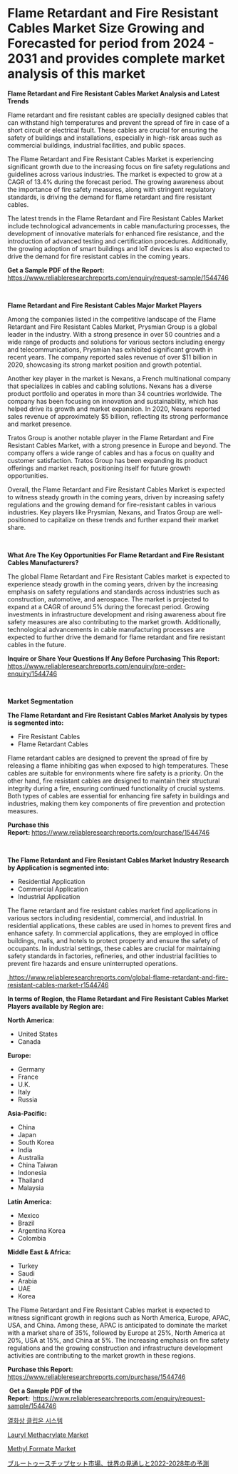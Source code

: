 <p><h1>Flame Retardant and Fire Resistant Cables Market Size Growing and Forecasted for period from 2024 - 2031 and provides complete market analysis of this market</h1></p><p><strong>Flame Retardant and Fire Resistant Cables Market Analysis and Latest Trends</strong></p>
<p><p>Flame retardant and fire resistant cables are specially designed cables that can withstand high temperatures and prevent the spread of fire in case of a short circuit or electrical fault. These cables are crucial for ensuring the safety of buildings and installations, especially in high-risk areas such as commercial buildings, industrial facilities, and public spaces.</p><p>The Flame Retardant and Fire Resistant Cables Market is experiencing significant growth due to the increasing focus on fire safety regulations and guidelines across various industries. The market is expected to grow at a CAGR of 13.4% during the forecast period. The growing awareness about the importance of fire safety measures, along with stringent regulatory standards, is driving the demand for flame retardant and fire resistant cables.</p><p>The latest trends in the Flame Retardant and Fire Resistant Cables Market include technological advancements in cable manufacturing processes, the development of innovative materials for enhanced fire resistance, and the introduction of advanced testing and certification procedures. Additionally, the growing adoption of smart buildings and IoT devices is also expected to drive the demand for fire resistant cables in the coming years.</p></p>
<p><strong>Get a Sample PDF of the Report:&nbsp;</strong> <a href="https://www.reliableresearchreports.com/enquiry/request-sample/1544746">https://www.reliableresearchreports.com/enquiry/request-sample/1544746</a></p>
<p>&nbsp;</p>
<p><strong>Flame Retardant and Fire Resistant Cables Major Market Players</strong></p>
<p><p>Among the companies listed in the competitive landscape of the Flame Retardant and Fire Resistant Cables Market, Prysmian Group is a global leader in the industry. With a strong presence in over 50 countries and a wide range of products and solutions for various sectors including energy and telecommunications, Prysmian has exhibited significant growth in recent years. The company reported sales revenue of over $11 billion in 2020, showcasing its strong market position and growth potential.</p><p>Another key player in the market is Nexans, a French multinational company that specializes in cables and cabling solutions. Nexans has a diverse product portfolio and operates in more than 34 countries worldwide. The company has been focusing on innovation and sustainability, which has helped drive its growth and market expansion. In 2020, Nexans reported sales revenue of approximately $5 billion, reflecting its strong performance and market presence.</p><p>Tratos Group is another notable player in the Flame Retardant and Fire Resistant Cables Market, with a strong presence in Europe and beyond. The company offers a wide range of cables and has a focus on quality and customer satisfaction. Tratos Group has been expanding its product offerings and market reach, positioning itself for future growth opportunities.</p><p>Overall, the Flame Retardant and Fire Resistant Cables Market is expected to witness steady growth in the coming years, driven by increasing safety regulations and the growing demand for fire-resistant cables in various industries. Key players like Prysmian, Nexans, and Tratos Group are well-positioned to capitalize on these trends and further expand their market share.</p></p>
<p>&nbsp;</p>
<p><strong>What Are The Key Opportunities For Flame Retardant and Fire Resistant Cables Manufacturers?</strong></p>
<p><p>The global Flame Retardant and Fire Resistant Cables market is expected to experience steady growth in the coming years, driven by the increasing emphasis on safety regulations and standards across industries such as construction, automotive, and aerospace. The market is projected to expand at a CAGR of around 5% during the forecast period. Growing investments in infrastructure development and rising awareness about fire safety measures are also contributing to the market growth. Additionally, technological advancements in cable manufacturing processes are expected to further drive the demand for flame retardant and fire resistant cables in the future.</p></p>
<p><strong>Inquire or Share Your Questions If Any Before Purchasing This Report:</strong> <a href="https://www.reliableresearchreports.com/enquiry/pre-order-enquiry/1544746">https://www.reliableresearchreports.com/enquiry/pre-order-enquiry/1544746</a></p>
<p>&nbsp;</p>
<p><strong>Market Segmentation</strong></p>
<p><strong>The Flame Retardant and Fire Resistant Cables Market Analysis by types is segmented into:</strong></p>
<p><ul><li>Fire Resistant Cables</li><li>Flame Retardant Cables</li></ul></p>
<p><p>Flame retardant cables are designed to prevent the spread of fire by releasing a flame inhibiting gas when exposed to high temperatures. These cables are suitable for environments where fire safety is a priority. On the other hand, fire resistant cables are designed to maintain their structural integrity during a fire, ensuring continued functionality of crucial systems. Both types of cables are essential for enhancing fire safety in buildings and industries, making them key components of fire prevention and protection measures.</p></p>
<p><strong>Purchase this Report:&nbsp;</strong><a href="https://www.reliableresearchreports.com/purchase/1544746">https://www.reliableresearchreports.com/purchase/1544746</a></p>
<p>&nbsp;</p>
<p><strong>The Flame Retardant and Fire Resistant Cables Market Industry Research by Application is segmented into:</strong></p>
<p><ul><li>Residential Application</li><li>Commercial Application</li><li>Industrial Application</li></ul></p>
<p><p>The flame retardant and fire resistant cables market find applications in various sectors including residential, commercial, and industrial. In residential applications, these cables are used in homes to prevent fires and enhance safety. In commercial applications, they are employed in office buildings, malls, and hotels to protect property and ensure the safety of occupants. In industrial settings, these cables are crucial for maintaining safety standards in factories, refineries, and other industrial facilities to prevent fire hazards and ensure uninterrupted operations.</p></p>
<p><a href="https://www.reliableresearchreports.com/global-flame-retardant-and-fire-resistant-cables-market-r1544746">&nbsp;https://www.reliableresearchreports.com/global-flame-retardant-and-fire-resistant-cables-market-r1544746</a></p>
<p><strong>In terms of Region, the Flame Retardant and Fire Resistant Cables Market Players available by Region are:</strong></p>
<p>
    <p> <strong> North America: </strong>
        <ul>
            <li>United States</li>
            <li>Canada</li>
        </ul>
        </p> 
    <p> <strong> Europe: </strong>
        <ul>
            <li>Germany</li>
            <li>France</li>
            <li>U.K.</li>
            <li>Italy</li>
            <li>Russia</li>
        </ul>
        </p> 
    <p> <strong> Asia-Pacific: </strong>
        <ul>
            <li>China</li>
            <li>Japan</li>
            <li>South Korea</li>
            <li>India</li>
            <li>Australia</li>
            <li>China Taiwan</li>
            <li>Indonesia</li>
            <li>Thailand</li>
            <li>Malaysia</li>
        </ul>
        </p> 
    <p> <strong> Latin America: </strong>
        <ul>
            <li>Mexico</li>
            <li>Brazil</li>
            <li>Argentina Korea</li>
            <li>Colombia</li>
        </ul>
        </p> 
    <p> <strong> Middle East & Africa: </strong>
        <ul>
            <li>Turkey</li>
            <li>Saudi</li>
            <li>Arabia</li>
            <li>UAE</li>
            <li>Korea</li>
        </ul>
    </p>
    </p>
<p><p>The Flame Retardant and Fire Resistant Cables market is expected to witness significant growth in regions such as North America, Europe, APAC, USA, and China. Among these, APAC is anticipated to dominate the market with a market share of 35%, followed by Europe at 25%, North America at 20%, USA at 15%, and China at 5%. The increasing emphasis on fire safety regulations and the growing construction and infrastructure development activities are contributing to the market growth in these regions.</p></p>
<p><strong>Purchase this Report: </strong><a href="https://www.reliableresearchreports.com/purchase/1544746">https://www.reliableresearchreports.com/purchase/1544746</a></p>
<p>&nbsp;<strong>Get a Sample PDF of the Report:&nbsp;&nbsp;</strong><a href="https://www.reliableresearchreports.com/enquiry/request-sample/1544746">https://www.reliableresearchreports.com/enquiry/request-sample/1544746</a></p>
<p><strong></strong></p>
<p><p><a href="https://github.com/hxzi07639916/Market-Research-Report-List-2/blob/main/6284247118930.md">열화상 클립온 시스템</a></p><p><a href="https://github.com/msbsaifansami/Market-Research-Report-List-1/blob/main/lauryl-methacrylate-market.md">Lauryl Methacrylate Market</a></p><p><a href="https://github.com/ockatxef85/Market-Research-Report-List-1/blob/main/methyl-formate-market.md">Methyl Formate Market</a></p><p><a href="https://github.com/TerrellConn/Market-Research-Report-List-1/blob/main/9395996130585.md">ブルートゥースチップセット市場、世界の見通しと2022-2028年の予測</a></p></p>